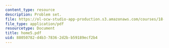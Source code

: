 ```yaml
---
content_type: resource
description: Problem set.
file: https://ol-ocw-studio-app-production.s3.amazonaws.com/courses/18-443-statistics-for-applications-fall-2003/88050782d4b378362d2bb59189ecf2b4_home5.pdf
file_type: application/pdf
resourcetype: Document
title: home5.pdf
uid: 88050782-d4b3-7836-2d2b-b59189ecf2b4
---
```

